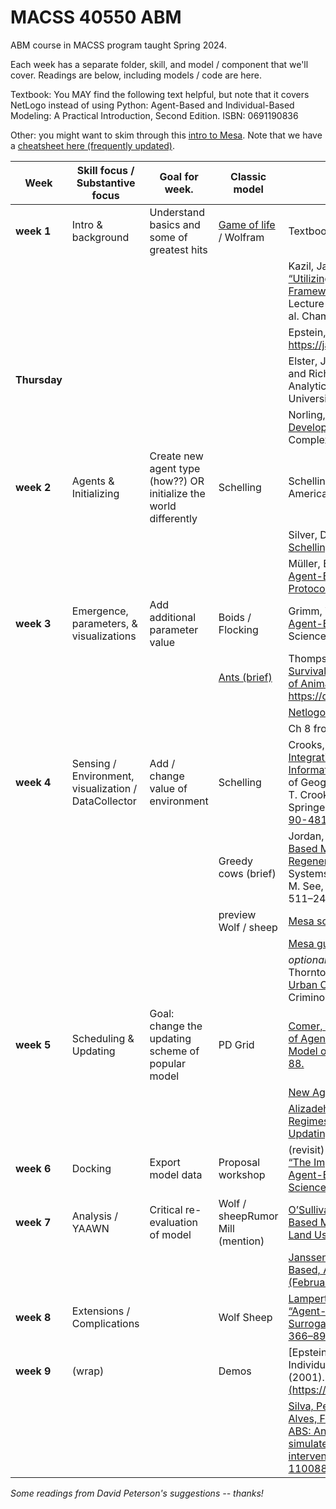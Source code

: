 # MACSS 40550 ABM
 ABM course in MACSS program taught Spring 2024. 

 Each week has a separate folder, skill, and model / component that we'll cover. Readings are below, including models / code are here. 

 Textbook: You MAY find the following text helpful, but note that it covers NetLogo instead of using Python: Agent-Based and Individual-Based Modeling: A Practical Introduction, Second Edition. ISBN: 0691190836

 Other: you might want to skim through this [intro to Mesa](https://mesa.readthedocs.io/en/stable/tutorials/intro_tutorial.html).
 Note that we have a [cheatsheet here (frequently updated)](https://github.com/jmclip/MACSS-40550-ABM/blob/main/cheat_sheets/mesa_cheatsheet.md). 


|Week  |Skill  focus / Substantive  focus   |Goal  for week.   |Classic  model  |Readings|
|-------|---------------------------------------|---------------------|-----------------|----------------|
|**week 1**   | Intro  & background | Understand  basics and some of greatest hits  |[Game  of life](https://playgameoflife.com/) / Wolfram |Textbook  Ch 1  | |
|  |  |  |   |Kazil,  Jackie, David Masad, and Andrew Crooks. 2020. [“Utilizing Python for  Agent-Based Modeling: The Mesa Framework.”](https://link.springer.com/chapter/10.1007/978-3-030-61255-9_30) In Social, Cultural, and  Behavioral Modeling, Lecture Notes in Computer Science, eds. Robert Thomson  et al. Cham: Springer International Publishing, 308–17.  |
|  |  |  |   |Epstein, Joshua M. 2008. “Why Model?” https://jasss.soc.surrey.ac.uk/11/4/12.html  (October 3, 2022).  |
| **Thursday** |  |  |   |Elster, Jon. (1998) [“A Plea for Mechanisms.”](https://edisciplinas.usp.br/pluginfile.php/7576776/mod_folder/content/0/Textos/Hedstr%C3%B6m%20and%20Swedberg%2C%20Social%20Mechanisms%20-%20an%20analytical%20approach%20to%20social%20theory.pdf?forcedownload=1) In Peter Hedström and Richard Swedberg (eds.), Social Mechanisms: An Analytical Approach to Social Theory (New York: Cambridge University Press), ch. 3. |
|  |  |  |   |Norling, Emma et al (2013). [“Informal Approaches to Developing Simulation Models.”](https://citeseerx.ist.psu.edu/document?repid=rep1&type=pdf&doi=2525cbe4d1c32587100ade7a8ab0338e5015b896) Chapter 4 of Simulating Social Complexity |
|**week 2**   |Agents  & Initializing  |Create  new agent type (how??) OR initialize the world differently   |Schelling  | Schelling,  Thomas C. 1969. [“Models of Segregation.”](https://www.jstor.org/stable/1823701) The American Economic Review 59(2):  488–93. |
|  |  |  |  | Silver, Daniel et al (2021). [“Venues and segregation: A revised Schelling model.”](https://journals.plos.org/plosone/article?id=10.1371/journal.pone.0242611) PLoS One, 16(1) |
|  |  |  |   |Müller,  Birgit et al. 2013. [“Describing Human Decisions in Agent-Based Models –  ODD + D, an Extension of the ODD Protocol.”](https://www.sciencedirect.com/science/article/pii/S1364815213001394) Environmental Modelling  & Software 48: 37–48.   |
|**week 3**   |Emergence,  parameters, & visualizations  |Add additional  parameter value |Boids  / Flocking   |Grimm,  Volker et al. 2005. [“Pattern-Oriented Modeling of Agent-Based Complex  Systems: Lessons from Ecology.”](https://www.science.org/doi/10.1126/science.1116681) Science 310(5750): 987–91.   |
|  |  |  |[Ants  (brief)](https://ccl.northwestern.edu/netlogo/models/Ants) |Thompson, W. A., Vertinsky, I., & Krebs, J. R. (1974). [The Survival Value of Flocking in Birds: A Simulation Model. Journal of Animal Ecology](https://www.jstor.org/stable/3537) , 43(3), 785–820. https://doi.org/10.2307/3537    |
|  |  |  |   |[Netlogo web app of flocking](https://www.netlogoweb.org/launch#http://ccl.northwestern.edu/netlogo/models/models/Sample%20Models/Biology/Flocking.nlogo) | Reynolds, Craig (1987). ["Flocks, herds and schools: A distributed behavioral model"](https://team.inria.fr/imagine/files/2014/10/flocks-hers-and-schools.pdf). Proceedings of the 14th annual conference on Computer graphics and interactive techniques. Association for Computing Machinery. pp. 25–34. |
|  |  |  |   |Ch 8  from textbook  |
|**week 4**   |Sensing  / Environment, visualization / DataCollector   |Add /  change value of environment  |Schelling    |Crooks, Andrew T., and Christian J. E. Castle.  2012. [“The Integration of Agent-Based Modelling and Geographical Information  for Geospatial Simulation.”](https://link.springer.com/chapter/10.1007/978-90-481-8927-4_12) In Agent-Based Models of Geographical Systems,  eds. Alison J. Heppenstall, Andrew T. Crooks, Linda M. See, and Michael  Batty. Dordrecht: Springer Netherlands, 219–51.  https://doi.org/10.1007/978-90-481-8927-4_12 (October 3, 2022).   |
|  |  |  |  Greedy  cows (brief)  |Jordan, René, Mark Birkin, and Andrew Evans. 2012. [“Agent-Based  Modelling of Residential Mobility, Housing Choice and Regeneration.”](https://link.springer.com/chapter/10.1007/978-90-481-8927-4_25) In  Agent-Based Models of Geographical Systems, eds. Alison J. Heppenstall,  Andrew T. Crooks, Linda M. See, and Michael Batty. Dordrecht: Springer  Netherlands, 511–24. https://doi.org/10.1007/978-90-481-8927-4_25 |
|  |  |  | preview  Wolf / sheep  | [Mesa source code behind Data Collector](https://mesa.readthedocs.io/en/stable/_modules/datacollection.html)  |
|  |  |  |   |[Mesa  guide to Data Collector](https://mesa.readthedocs.io/en/stable/apis/datacollection.html) |
|  |  |  |   |*optional*: Groff, Elizabeth R.,  Shane D. Johnson, and Amy Thornton. 2019. [“State of the Art in Agent-Based  Modeling of Urban Crime: An Overview.”](https://link.springer.com/article/10.1007/s10940-018-9376-y) Journal of Quantitative Criminology  35(1): 155–93. |
|**week 5**   |Scheduling  & Updating  |Goal:  change the updating scheme of popular model|PD  Grid  |[Comer,  Kenneth W., and Andrew G. Loerch. 2013. “The Impact of Agent Activation on  Population Behavior in an Agent-Based Model of Civil Revolt.” Procedia  Computer Science 20: 183–88.](https://www.sciencedirect.com/science/article/pii/S1877050913010582)  |
|  |  |  |   | [New Agent Set developed by Mesa with updating](https://github.com/projectmesa/mesa/pull/1916)|
|  |  |  |   | [Alizadeh,  Meysam, and Claudio Cioffi-Revilla. “Activation Regimes in Opinion Dynamics:  Comparing Asynchronous Updating Schemes.” : 22.](https://papers.ssrn.com/sol3/papers.cfm?abstract_id=2830325)|
|**week 6**   |Docking | Export  model data |Proposal  workshop  |(revisit)  [Comer, Kenneth W., and Andrew G. Loerch. 2013. “The Impact of Agent  Activation on Population Behavior in an Agent-Based Model of Civil Revolt.”  Procedia Computer Science 20: 183–88.](https://www.sciencedirect.com/science/article/pii/S1877050913010582) |
|**week 7**   |Analysis  / YAAWN  | Critical  re-evaluation of model|Wolf  / sheepRumor  Mill (mention)   | [O’Sullivan,  David et al. 2016. “Strategic Directions for Agent-Based Modeling: Avoiding  the YAAWN Syndrome.” Journal of Land Use Science 11(2): 177–87.](https://doi.org/10.1080/1747423X.2015.1030463) |
|||||[Janssen, Marco A., and Elinor Ostrom. 2006. “Empirically Based, Agent-Based Models.” Ecology and Society 11(2).(February 9, 2023).](https://www.jstor.org/stable/26265994)|
|**week 8**   |Extensions  / Complications  |  | Wolf Sheep | [Lamperti, Francesco, Andrea Roventini, and Amir Sani. 2018. “Agent-Based Model Calibration Using Machine Learning Surrogates.” Journal of Economic Dynamics and Control 90: 366–89. doi:10.1016/j.jedc.2018.03.011.](https://www.sciencedirect.com/science/article/pii/S0165188918301088)
|**week 9**   |(wrap) |  | Demos  | [Epstein, J.M. Learning to Be Thoughtless: Social Norms and Individual Computation. Computational Economics 18, 9–24 (2001). https://doi.org/10.1023/A:1013810410243](https://link.springer.com/article/10.1023/A:1013810410243) |
|||||[Silva, Petrônio CL, Paulo VC Batista, Hélder S. Lima, Marcos A. Alves, Frederico G. Guimarães, and Rodrigo CP Silva. "COVID-ABS: An agent-based model of COVID-19 epidemic to simulate health and economic effects of social distancing interventions." Chaos, Solitons & Fractals 139 (2020): 110088.](https://www.ncbi.nlm.nih.gov/pmc/articles/PMC7340090/)|

*Some readings from David Peterson's suggestions -- thanks!*
